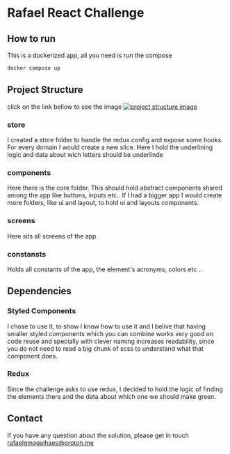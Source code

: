 # Rafael React Challenge
## How to run
This is a dockerized app, all you need is run the compose

```sh
docker compose up
```
## Project Structure
 click on the link bellow to see the image
[![project structure image](https://drive.google.com/file/d/1EU_oL5ioOIFCXlq63pI4GOz6Xlqy47K0/view?usp=sharing)](https://drive.google.com/file/d/1EU_oL5ioOIFCXlq63pI4GOz6Xlqy47K0/view?usp=sharing)
### store
I created a store folder to handle the redux config and expose some hooks. For every domain I would create a new slice. Here I hold the underlining logic and data about wich letters should be underlinde
### components
Here there is the core folder. This should hold abstract components shared among the app like buttons, inputs etc.. If I had a bigger app I would create more folders, like ui and layout, to hold ui and layouts components.
### screens
Here sits all screens of the app
### constansts
Holds all constants of the app, the element's acronyms, colors etc ..

## Dependencies
### Styled Components
I chose to use it, to show I know how to use it and I belive that having smaller styled components which you can combine works very good on code reuse and specially with clever naming increases readability, since you do not need to read a big chunk of scss to understand what that component does.

### Redux
Since the challenge asks to use redux, I decided to hold the logic of finding the elements there and the data about which one we should make green.

## Contact
If you have any question about the solution, please get in touch rafaelgmagalhaes@proton.me